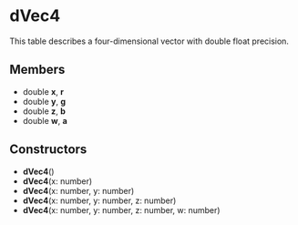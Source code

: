 # dVec4 #
This table describes a four-dimensional vector with double float precision.

## Members ##
- double **x**, **r**
- double **y**, **g**
- double **z**, **b**
- double **w**, **a**

## Constructors ##
- **dVec4**()
- **dVec4**(x: number)
- **dVec4**(x: number, y: number)
- **dVec4**(x: number, y: number, z: number)
- **dVec4**(x: number, y: number, z: number, w: number)